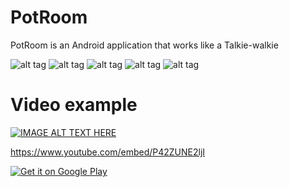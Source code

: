 # PotRoom
PotRoom is an Android application that works like a Talkie-walkie

![alt tag](https://ibb.co/diVw6F)
![alt tag](https://ibb.co/gvrQ0a)
![alt tag](https://ibb.co/cwVURF)
![alt tag](https://ibb.co/iCNtmF)
![alt tag](https://ibb.co/cfTzRF)

<h1>Video example</h1>

[![IMAGE ALT TEXT HERE](http://i3.ytimg.com/vi/P42ZUNE2ljI/hqdefault.jpg)](https://www.youtube.com/watch?v=P42ZUNE2ljI)
<br>

https://www.youtube.com/embed/P42ZUNE2ljI



<a href='https://play.google.com/store/apps/details?id=com.squalala.talkiewalkie&pcampaignid=MKT-Other-global-all-co-prtnr-py-PartBadge-Mar2515-1'><img alt='Get it on Google Play' src='https://play.google.com/intl/en_us/badges/images/generic/en_badge_web_generic.png'/></a>
